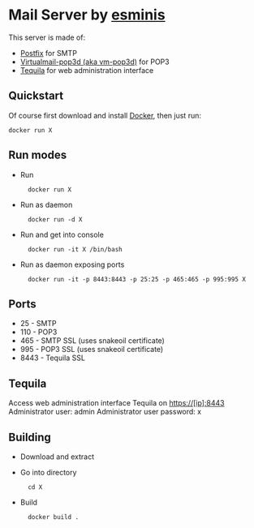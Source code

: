 Mail Server by [esminis](http://esminis.com)
============================================

This server is made of:  

* [Postfix](http://www.postfix.org/) for SMTP
* [Virtualmail-pop3d (aka vm-pop3d)](http://www.reedmedia.net/software/virtualmail-pop3d/) for POP3
* [Tequila](http://www.loomsday.co.nz/development?id=tequila) for web administration interface

Quickstart
----------

Of course first download and install [Docker](https://docker.com/), then just run:

    docker run X

Run modes
---------
* Run 
        
        docker run X
* Run as daemon
    
        docker run -d X
* Run and get into console

        docker run -it X /bin/bash
* Run as daemon exposing ports

        docker run -it -p 8443:8443 -p 25:25 -p 465:465 -p 995:995 X

Ports
-----

* 25 - SMTP
* 110 - POP3
* 465 - SMTP SSL (uses snakeoil certificate)
* 995 - POP3 SSL (uses snakeoil certificate)
* 8443 - Tequila SSL

Tequila
-------

Access web administration interface Tequila on [https://[ip]:8443](https://[ip]:8443)
Administrator user: admin
Administrator user password: x

Building
--------

* Download and extract
* Go into directory

        cd X
* Build

        docker build .